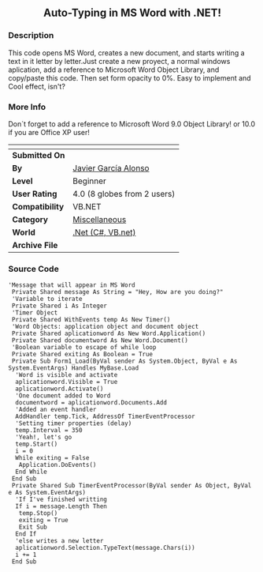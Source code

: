 ﻿<div align="center">

## Auto\-Typing in MS Word with \.NET\!


</div>

### Description

This code opens MS Word, creates a new document, and starts writing a text in it letter by letter.Just create a new proyect, a normal windows aplication, add a reference to Microsoft Word Object Library, and copy/paste this code. Then set form opacity to 0%. Easy to implement and Cool effect, isn't?
 
### More Info
 
Don´t forget to add a reference to Microsoft Word 9.0 Object Library! or 10.0 if you are Office XP user!


<span>             |<span>
---                |---
**Submitted On**   |
**By**             |[Javier García Alonso](https://github.com/Planet-Source-Code/PSCIndex/blob/master/ByAuthor/javier-garc-a-alonso.md)
**Level**          |Beginner
**User Rating**    |4.0 (8 globes from 2 users)
**Compatibility**  |VB\.NET
**Category**       |[Miscellaneous](https://github.com/Planet-Source-Code/PSCIndex/blob/master/ByCategory/miscellaneous__10-1.md)
**World**          |[\.Net \(C\#, VB\.net\)](https://github.com/Planet-Source-Code/PSCIndex/blob/master/ByWorld/net-c-vb-net.md)
**Archive File**   |[](https://github.com/Planet-Source-Code/javier-garc-a-alonso-auto-typing-in-ms-word-with-net__10-1236/archive/master.zip)





### Source Code

```
'Message that will appear in MS Word
 Private Shared message As String = "Hey, How are you doing?"
 'Variable to iterate
 Private Shared i As Integer
 'Timer Object
 Private Shared WithEvents temp As New Timer()
 'Word Objects: application object and document object
 Private Shared aplicationword As New Word.Application()
 Private Shared documentword As New Word.Document()
 'Boolean variable to escape of while loop
 Private Shared exiting As Boolean = True
 Private Sub Form1_Load(ByVal sender As System.Object, ByVal e As System.EventArgs) Handles MyBase.Load
  'Word is visible and activate
  aplicationword.Visible = True
  aplicationword.Activate()
  'One document added to Word
  documentword = aplicationword.Documents.Add
  'Added an event handler
  AddHandler temp.Tick, AddressOf TimerEventProcessor
  'Setting timer properties (delay)
  temp.Interval = 350
  'Yeah!, let's go
  temp.Start()
  i = 0
  While exiting = False
   Application.DoEvents()
  End While
 End Sub
 Private Shared Sub TimerEventProcessor(ByVal sender As Object, ByVal e As System.EventArgs)
  'If I've finished writting
  If i = message.Length Then
   temp.Stop()
   exiting = True
   Exit Sub
  End If
  'else writes a new letter
  aplicationword.Selection.TypeText(message.Chars(i))
  i += 1
 End Sub
```

